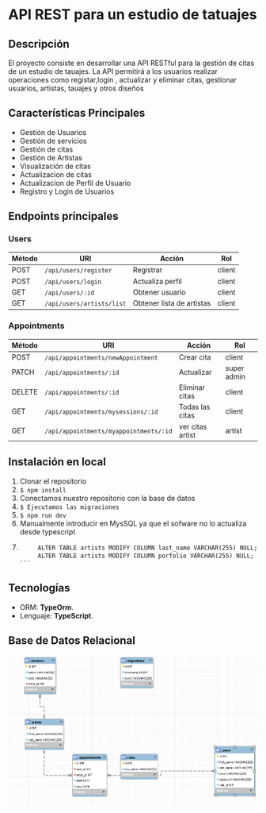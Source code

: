 # API REST para un estudio de tatuajes 

## Descripción

El proyecto consiste en desarrollar una API RESTful para la gestión de citas  de un estudio de tauajes. La API permitirá a los usuarios realizar operaciones como registar,login , actualizar y eliminar citas, gestionar usuarios, artistas, tauajes y otros diseños


## Características Principales

- Gestión de Usuarios
- Gestión de servicios
- Gestión de citas
- Gestión de Artistas
- Visualización de citas
- Actualizacion de citas
- Actualizacion de Perfil de Usuario
- Registro y Login de Usuarios

## Endpoints principales

### Users

| Método | URI                              | Acción                     | Rol     |
|--------|----------------------------------|----------------------------|---------|
| POST    | `/api/users/register`           | Registrar                  | client  |
| POST   | `/api/users/login `              | Actualiza perfil           | client  |
| GET    | `/api/users/:id  `               | Obtener usuario            | client  |
| GET    | `/api/users/artists/list`        | Obtener lista de artistas  | client  |

### Appointments

| Método | URI                                    | Acción         | Rol         |
|--------|----------------------------------------|----------------|-------------|
| POST   | `/api/appointments/newAppointment`     | Crear cita     | client      |
| PATCH  | `/api/appointments/:id`                | Actualizar     | super admin |
| DELETE | `/api/appointments/:id`                | Eliminar citas | client      |
| GET    | `/api/appointments/mysessions/:id`     | Todas las citas| client      |
| GET    | `/api/appointments/myappointments/:id` |ver citas artist| artist      |




##  Instalación en local
1. Clonar el repositorio
2. ` $ npm install `
3. Conectamos nuestro repositorio con la base de datos 
4. ``` $ Ejecutamos las migraciones ``` 
5. ``` $ npm run dev ```
6. Manualmente introducir en MysSQL ya que el sofware no lo actualiza desde typescript
7. ``` $ ALTER TABLE artists MODIFY COLUMN first_name VARCHAR(255) NULL;
        ALTER TABLE artists MODIFY COLUMN last_name VARCHAR(255) NULL;
        ALTER TABLE artists MODIFY COLUMN porfolio VARCHAR(255) NULL; ```

## Tecnologías
- ORM: **TypeOrm**.
- Lenguaje:  **TypeScript**.

## Base de Datos Relacional
![Database](./diagrama.png)


